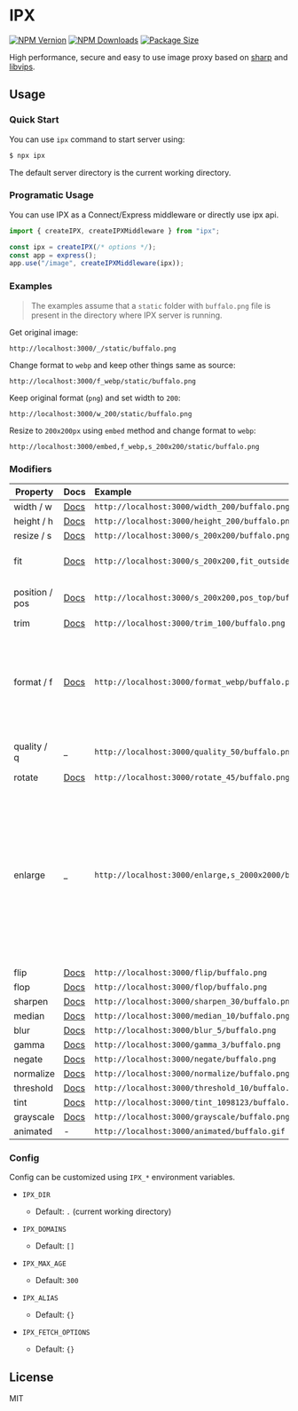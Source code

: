 # IPX

[![NPM Vernion](https://flat.badgen.net/npm/v/ipx)](https://www.npmjs.com/package/ipx)
[![NPM Downloads](https://flat.badgen.net/npm/dt/ipx)](https://www.npmjs.com/package/ipx)
[![Package Size](https://flat.badgen.net/packagephobia/install/ipx)](https://packagephobia.now.sh/result?p=ipx)

High performance, secure and easy to use image proxy based on [sharp](https://github.com/lovell/sharp) and [libvips](https://github.com/libvips/libvips).

## Usage

### Quick Start

You can use `ipx` command to start server using:

```bash
$ npx ipx
```

The default server directory is the current working directory.

### Programatic Usage

You can use IPX as a Connect/Express middleware or directly use ipx api.

```js
import { createIPX, createIPXMiddleware } from "ipx";

const ipx = createIPX(/* options */);
const app = express();
app.use("/image", createIPXMiddleware(ipx));
```

### Examples

> The examples assume that a `static` folder with `buffalo.png` file is present in the directory where IPX server is running.

Get original image:

`http://localhost:3000/_/static/buffalo.png`

Change format to `webp` and keep other things same as source:

`http://localhost:3000/f_webp/static/buffalo.png`

Keep original format (`png`) and set width to `200`:

`http://localhost:3000/w_200/static/buffalo.png`

Resize to `200x200px` using `embed` method and change format to `webp`:

`http://localhost:3000/embed,f_webp,s_200x200/static/buffalo.png`

### Modifiers

| Property       | Docs                                                            | Example                                                   | Comments                                                                                                                                                          |
| -------------- | :-------------------------------------------------------------- | :-------------------------------------------------------- | :---------------------------------------------------------------------------------------------------------------------------------------------------------------- |
| width / w      | [Docs](https://sharp.pixelplumbing.com/api-resize#resize)       | `http://localhost:3000/width_200/buffalo.png`             |
| height / h     | [Docs](https://sharp.pixelplumbing.com/api-resize#resize)       | `http://localhost:3000/height_200/buffalo.png`            |
| resize / s     | [Docs](https://sharp.pixelplumbing.com/api-resize#resize)       | `http://localhost:3000/s_200x200/buffalo.png`             |
| fit            | [Docs](https://sharp.pixelplumbing.com/api-resize#resize)       | `http://localhost:3000/s_200x200,fit_outside/buffalo.png` | Sets `fit` option for `resize`.                                                                                                                                   |
| position / pos | [Docs](https://sharp.pixelplumbing.com/api-resize#resize)       | `http://localhost:3000/s_200x200,pos_top/buffalo.png`     | Sets `position` option for `resize`.                                                                                                                              |
| trim           | [Docs](https://sharp.pixelplumbing.com/api-resize#trim)         | `http://localhost:3000/trim_100/buffalo.png`              |
| format / f     | [Docs](https://sharp.pixelplumbing.com/api-output#toformat)     | `http://localhost:3000/format_webp/buffalo.png`           | Supported format: `jpg`, `jpeg`, `png`, `webp`, `avif`, `gif`, `heif`, `tiff` and `auto` (experimental only with middleware)                                      |
| quality / q    | \_                                                              | `http://localhost:3000/quality_50/buffalo.png`            | Accepted values: 0 to 100                                                                                                                                         |
| rotate         | [Docs](https://sharp.pixelplumbing.com/api-operation#rotate)    | `http://localhost:3000/rotate_45/buffalo.png`             |
| enlarge        | \_                                                              | `http://localhost:3000/enlarge,s_2000x2000/buffalo.png`   | Allow the image to be upscaled. By default the returned image will never be larger than the source in any dimension, while preserving the requested aspect ratio. |
| flip           | [Docs](https://sharp.pixelplumbing.com/api-operation#flip)      | `http://localhost:3000/flip/buffalo.png`                  |
| flop           | [Docs](https://sharp.pixelplumbing.com/api-operation#flop)      | `http://localhost:3000/flop/buffalo.png`                  |
| sharpen        | [Docs](https://sharp.pixelplumbing.com/api-operation#sharpen)   | `http://localhost:3000/sharpen_30/buffalo.png`            |
| median         | [Docs](https://sharp.pixelplumbing.com/api-operation#median)    | `http://localhost:3000/median_10/buffalo.png`             |
| blur           | [Docs](https://sharp.pixelplumbing.com/api-operation#blur)      | `http://localhost:3000/blur_5/buffalo.png`                |
| gamma          | [Docs](https://sharp.pixelplumbing.com/api-operation#gamma)     | `http://localhost:3000/gamma_3/buffalo.png`               |
| negate         | [Docs](https://sharp.pixelplumbing.com/api-operation#negate)    | `http://localhost:3000/negate/buffalo.png`                |
| normalize      | [Docs](https://sharp.pixelplumbing.com/api-operation#normalize) | `http://localhost:3000/normalize/buffalo.png`             |
| threshold      | [Docs](https://sharp.pixelplumbing.com/api-operation#threshold) | `http://localhost:3000/threshold_10/buffalo.png`          |
| tint           | [Docs](https://sharp.pixelplumbing.com/api-colour#tint)         | `http://localhost:3000/tint_1098123/buffalo.png`          |
| grayscale      | [Docs](https://sharp.pixelplumbing.com/api-colour#grayscale)    | `http://localhost:3000/grayscale/buffalo.png`             |
| animated       | -                                                               | `http://localhost:3000/animated/buffalo.gif`              | Experimental                                                                                                                                                      |

### Config

Config can be customized using `IPX_*` environment variables.

- `IPX_DIR`

  - Default: `.` (current working directory)

- `IPX_DOMAINS`

  - Default: `[]`

- `IPX_MAX_AGE`

  - Default: `300`

- `IPX_ALIAS`

  - Default: `{}`

- `IPX_FETCH_OPTIONS`

  - Default: `{}`

## License

MIT
